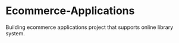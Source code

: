 # Ecommerce-Applications
Building ecommerce applications project that supports online library system.
